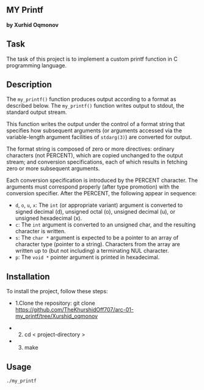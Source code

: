## MY Printf
__**by Xurhid Oqmonov**__

## Task

The task of this project is to implement a custom printf function in C programming language.

## Description

The `my_printf()` function produces output according to a format as described below. The `my_printf()` function writes output to stdout, the standard output stream.

This function writes the output under the control of a format string that specifies how subsequent arguments (or arguments accessed via the variable-length argument facilities of `stdarg(3)`) are converted for output.

The format string is composed of zero or more directives: ordinary characters (not PERCENT), which are copied unchanged to the output stream; and conversion specifications, each of which results in fetching zero or more subsequent arguments.

Each conversion specification is introduced by the PERCENT character. The arguments must correspond properly (after type promotion) with the conversion specifier. After the PERCENT, the following appear in sequence:

- `d`, `o`, `u`, `x`: The `int` (or appropriate variant) argument is converted to signed decimal (d), unsigned octal (o), unsigned decimal (u), or unsigned hexadecimal (x).
- `c`: The `int` argument is converted to an unsigned char, and the resulting character is written.
- `s`: The `char *` argument is expected to be a pointer to an array of character type (pointer to a string). Characters from the array are written up to (but not including) a terminating NUL character.
- `p`: The `void *` pointer argument is printed in hexadecimal.

## Installation

To install the project, follow these steps:

- 1.Clone the repository: git clone https://github.com/TheKhurshidOff707/arc-01-my_printf/tree/Xurshid_oqmonov 

- 2.  cd < project-directory > 

- 3.  make

## Usage 

    ./my_printf 



